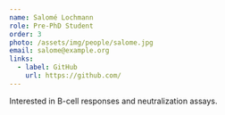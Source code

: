 ```yaml
---
name: Salomé Lochmann
role: Pre-PhD Student
order: 3
photo: /assets/img/people/salome.jpg
email: salome@example.org
links:
  - label: GitHub
    url: https://github.com/
---
```

Interested in B-cell responses and neutralization assays.
